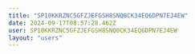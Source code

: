 ```yaml
---
title: "SP10KKRZNC5GFZJEFGSH8SNQ0CK34EQ6DPN7EJ4EW"
date: 2024-09-17T08:57:28.462Z
user: SP10KKRZNC5GFZJEFGSH8SNQ0CK34EQ6DPN7EJ4EW
layout: "users"
---
```

    